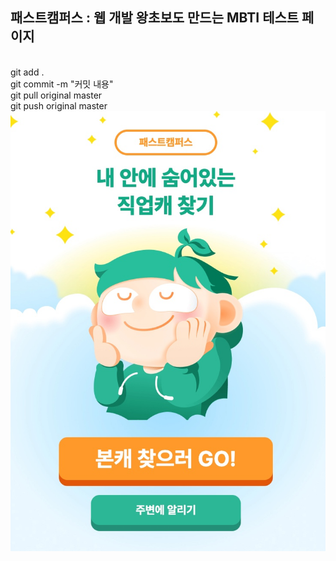 ## 패스트캠퍼스 : 웹 개발 왕초보도 만드는 MBTI 테스트 페이지
<br>
git add . <br>
git commit -m "커밋 내용" <br>
git pull original master<br>
git push original master <br>
<img src="https://github.com/ParkYoungWoong/mbti-job-hiding-inside-me/blob/main/screenshot-main.jpg?raw=true" alt="실행화면">
